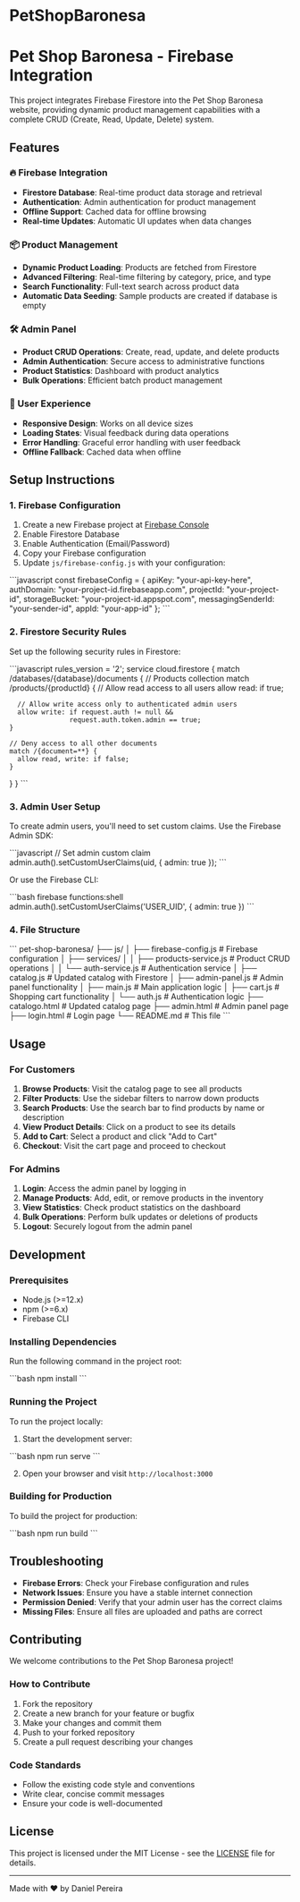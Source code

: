 # PetShopBaronesa
# Pet Shop Baronesa - Firebase Integration

This project integrates Firebase Firestore into the Pet Shop Baronesa website, providing dynamic product management capabilities with a complete CRUD (Create, Read, Update, Delete) system.

## Features

### 🔥 Firebase Integration
- **Firestore Database**: Real-time product data storage and retrieval
- **Authentication**: Admin authentication for product management
- **Offline Support**: Cached data for offline browsing
- **Real-time Updates**: Automatic UI updates when data changes

### 📦 Product Management
- **Dynamic Product Loading**: Products are fetched from Firestore
- **Advanced Filtering**: Real-time filtering by category, price, and type
- **Search Functionality**: Full-text search across product data
- **Automatic Data Seeding**: Sample products are created if database is empty

### 🛠 Admin Panel
- **Product CRUD Operations**: Create, read, update, and delete products
- **Admin Authentication**: Secure access to administrative functions
- **Product Statistics**: Dashboard with product analytics
- **Bulk Operations**: Efficient batch product management

### 🎨 User Experience
- **Responsive Design**: Works on all device sizes
- **Loading States**: Visual feedback during data operations
- **Error Handling**: Graceful error handling with user feedback
- **Offline Fallback**: Cached data when offline

## Setup Instructions

### 1. Firebase Configuration

1. Create a new Firebase project at [Firebase Console](https://console.firebase.google.com/)
2. Enable Firestore Database
3. Enable Authentication (Email/Password)
4. Copy your Firebase configuration
5. Update `js/firebase-config.js` with your configuration:

\`\`\`javascript
const firebaseConfig = {
  apiKey: "your-api-key-here",
  authDomain: "your-project-id.firebaseapp.com",
  projectId: "your-project-id",
  storageBucket: "your-project-id.appspot.com",
  messagingSenderId: "your-sender-id",
  appId: "your-app-id"
};
\`\`\`

### 2. Firestore Security Rules

Set up the following security rules in Firestore:

\`\`\`javascript
rules_version = '2';
service cloud.firestore {
  match /databases/{database}/documents {
    // Products collection
    match /products/{productId} {
      // Allow read access to all users
      allow read: if true;
      
      // Allow write access only to authenticated admin users
      allow write: if request.auth != null && 
                   request.auth.token.admin == true;
    }
    
    // Deny access to all other documents
    match /{document=**} {
      allow read, write: if false;
    }
  }
}
\`\`\`

### 3. Admin User Setup

To create admin users, you'll need to set custom claims. Use the Firebase Admin SDK:

\`\`\`javascript
// Set admin custom claim
admin.auth().setCustomUserClaims(uid, { admin: true });
\`\`\`

Or use the Firebase CLI:

\`\`\`bash
firebase functions:shell
admin.auth().setCustomUserClaims('USER_UID', { admin: true })
\`\`\`

### 4. File Structure

\`\`\`
pet-shop-baronesa/
├── js/
│   ├── firebase-config.js          # Firebase configuration
│   ├── services/
│   │   ├── products-service.js     # Product CRUD operations
│   │   └── auth-service.js         # Authentication service
│   ├── catalog.js                  # Updated catalog with Firestore
│   ├── admin-panel.js              # Admin panel functionality
│   ├── main.js                     # Main application logic
│   ├── cart.js                     # Shopping cart functionality
│   └── auth.js                     # Authentication logic
├── catalogo.html                   # Updated catalog page
├── admin.html                      # Admin panel page
├── login.html                      # Login page
└── README.md                       # This file
\`\`\`

## Usage

### For Customers

1. **Browse Products**: Visit the catalog page to see all products
2. **Filter Products**: Use the sidebar filters to narrow down products
3. **Search Products**: Use the search bar to find products by name or description
4. **View Product Details**: Click on a product to see its details
5. **Add to Cart**: Select a product and click "Add to Cart"
6. **Checkout**: Visit the cart page and proceed to checkout

### For Admins

1. **Login**: Access the admin panel by logging in
2. **Manage Products**: Add, edit, or remove products in the inventory
3. **View Statistics**: Check product statistics on the dashboard
4. **Bulk Operations**: Perform bulk updates or deletions of products
5. **Logout**: Securely logout from the admin panel

## Development

### Prerequisites

- Node.js (>=12.x)
- npm (>=6.x)
- Firebase CLI

### Installing Dependencies

Run the following command in the project root:

\`\`\`bash
npm install
\`\`\`

### Running the Project

To run the project locally:

1. Start the development server:

\`\`\`bash
npm run serve
\`\`\`

2. Open your browser and visit `http://localhost:3000`

### Building for Production

To build the project for production:

\`\`\`bash
npm run build
\`\`\`

## Troubleshooting

- **Firebase Errors**: Check your Firebase configuration and rules
- **Network Issues**: Ensure you have a stable internet connection
- **Permission Denied**: Verify that your admin user has the correct claims
- **Missing Files**: Ensure all files are uploaded and paths are correct

## Contributing

We welcome contributions to the Pet Shop Baronesa project!

### How to Contribute

1. Fork the repository
2. Create a new branch for your feature or bugfix
3. Make your changes and commit them
4. Push to your forked repository
5. Create a pull request describing your changes

### Code Standards

- Follow the existing code style and conventions
- Write clear, concise commit messages
- Ensure your code is well-documented

## License

This project is licensed under the MIT License - see the [LICENSE](LICENSE) file for details.

---

Made with ❤️ by Daniel Pereira

